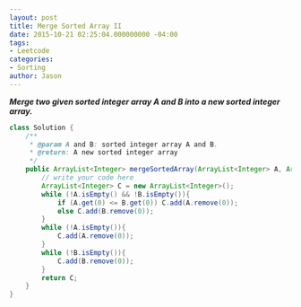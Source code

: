```yaml
---
layout: post
title: Merge Sorted Array II
date: 2015-10-21 02:25:04.000000000 -04:00
tags:
- Leetcode
categories:
- Sorting
author: Jason
---
```

<p><strong><em>Merge two given sorted integer array A and B into a new sorted integer array.</em></strong></p>


``` java
class Solution {
    /**
     * @param A and B: sorted integer array A and B.
     * @return: A new sorted integer array
     */
    public ArrayList<Integer> mergeSortedArray(ArrayList<Integer> A, ArrayList<Integer> B) {
        // write your code here
        ArrayList<Integer> C = new ArrayList<Integer>();
        while (!A.isEmpty() && !B.isEmpty()){
            if (A.get(0) <= B.get(0)) C.add(A.remove(0));
            else C.add(B.remove(0));
        }
        while (!A.isEmpty()){
            C.add(A.remove(0));
        }
        while (!B.isEmpty()){
            C.add(B.remove(0));
        }
        return C;
    }
}
```
